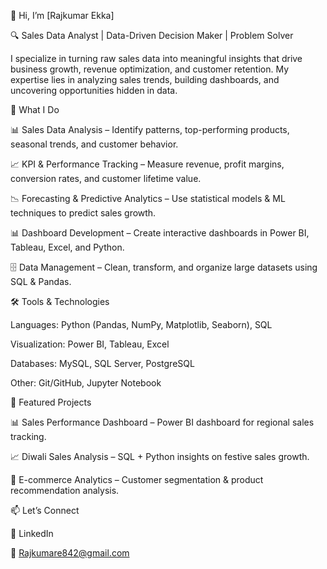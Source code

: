 👋 Hi, I’m [Rajkumar Ekka]

🔍 Sales Data Analyst | Data-Driven Decision Maker | Problem Solver

I specialize in turning raw sales data into meaningful insights that drive business growth, revenue optimization, and customer retention. My expertise lies in analyzing sales trends, building dashboards, and uncovering opportunities hidden in data.

💼 What I Do

📊 Sales Data Analysis – Identify patterns, top-performing products, seasonal trends, and customer behavior.

📈 KPI & Performance Tracking – Measure revenue, profit margins, conversion rates, and customer lifetime value.

📉 Forecasting & Predictive Analytics – Use statistical models & ML techniques to predict sales growth.

📊 Dashboard Development – Create interactive dashboards in Power BI, Tableau, Excel, and Python.

🗄️ Data Management – Clean, transform, and organize large datasets using SQL & Pandas.

🛠️ Tools & Technologies

Languages: Python (Pandas, NumPy, Matplotlib, Seaborn), SQL

Visualization: Power BI, Tableau, Excel

Databases: MySQL, SQL Server, PostgreSQL

Other: Git/GitHub, Jupyter Notebook

📂 Featured Projects

📊 Sales Performance Dashboard – Power BI dashboard for regional sales tracking.

📈 Diwali Sales Analysis – SQL + Python insights on festive sales growth.

🛒 E-commerce Analytics – Customer segmentation & product recommendation analysis.

📫 Let’s Connect

💼 LinkedIn

📧 Rajkumare842@gmail.com
